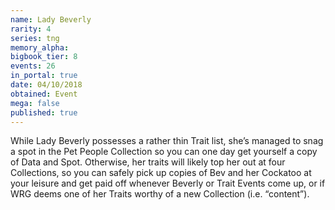 ```yaml
---
name: Lady Beverly
rarity: 4
series: tng
memory_alpha:
bigbook_tier: 8
events: 26
in_portal: true
date: 04/10/2018
obtained: Event
mega: false
published: true
---
```


While Lady Beverly possesses a rather thin Trait list, she’s managed to snag a spot in the Pet People Collection so you can one day get yourself a copy of Data and Spot. Otherwise, her traits will likely top her out at four Collections, so you can safely pick up copies of Bev and her Cockatoo at your leisure and get paid off whenever Beverly or Trait Events come up, or if WRG deems one of her Traits worthy of a new Collection (i.e. “content”).
